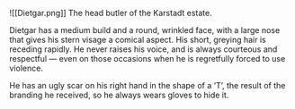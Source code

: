 ![[Dietgar.png]]
The head butler of the Karstadt estate.

Dietgar has a medium build and a round, wrinkled face, with a large nose that gives his stern visage a comical aspect. His short, greying hair is receding rapidly. He never raises his voice, and is always courteous and respectful — even on those occasions when he is regretfully forced to use violence.

He has an ugly scar on his right hand in the shape of a ‘T’, the result of the branding he received, so he always wears gloves to hide it.